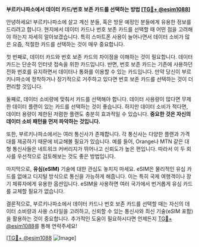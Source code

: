 **부르키나파소에서 데이터 카드/번호 보존 카드를 선택하는 방법 [[TG💪+ @esim1088](https://t.me/s/esim1088)]**

안녕하세요! 부르키나파소에 살고 계신 분들, 혹은 방문 예정인 분들에게 유용한 정보를 드리려고 합니다. 현지에서 데이터 카드나 번호 보존 카드를 선택할 때 어떤 점을 고려해야 하는지 자세히 알아보겠습니다. 특히 스마트폰 사용이 늘어나면서 데이터 소비가 많은 요즘, 적절한 카드를 선택하는 것이 매우 중요합니다.

첫 번째로, 데이터 카드와 번호 보존 카드의 차이점을 이해하는 것이 필요합니다. 데이터 카드는 단순히 인터넷 접속을 위한 카드입니다. 반면, 번호 보존 카드는 기존에 사용하던 전화 번호를 유지하면서 데이터나 통화를 이용할 수 있는 카드입니다. 만약 당신이 부르키나파소에 정착하거나 장기적으로 거주하고 있다면 번호 보존 카드를 선택하는 것이 더 편리할 것입니다.

둘째로, 데이터 소비량에 맞춰서 카드를 선택해야 합니다. 데이터 사용량이 많다면 무제한 데이터 플랜이 있는 카드를 선택하는 것이 좋습니다. 하지만 데이터 소비가 적다면, 데이터 용량이 제한된 저렴한 플랜도 충분히 효과적일 수 있습니다. **중요한 것은 자신의 데이터 소비 패턴을 먼저 파악하는 것입니다.**

또한, 부르키나파소에서는 여러 통신사가 존재합니다. 각 통신사는 다양한 플랜과 가격대를 제공하기 때문에 비교해볼 필요가 있습니다. 예를 들어, Orange나 MTN 같은 대형 통신사들은 네트워크 커버리지가 뛰어나고 신뢰도가 높은 편입니다. 따라서 이 두 회사를 우선적으로 검토해보는 것도 좋은 방법입니다.

마지막으로, **유심(eSIM)** 기술에 대한 관심도 놓치지 마세요. eSIM은 물리적인 유심 카드를 없애고 디지털 방식으로 통신을 가능하게 해줍니다. 이는 특히 국제 여행객이나 장기 체류자에게 유용한 옵션입니다. eSIM을 사용하면 여러 국가에서 번거롭게 유심 카드를 교체할 필요가 없습니다.

결론적으로, 부르키나파소에서 데이터 카드나 번호 보존 카드를 선택할 때는 자신의 데이터 소비량과 사용 스타일을 고려하고, 신뢰할 수 있는 통신사와 최신 기술(eSIM 포함)을 활용하는 것이 중요합니다. 추가적인 도움이 필요하시다면 언제든지 [TG💪+ @esim1088](https://t.me/s/esim1088)를 통해 연락주세요!

[[TG💪+ @esim1088](https://t.me/s/esim1088) ![Image](https://i.postimg.cc/Y0z9fWf4/image.png)]